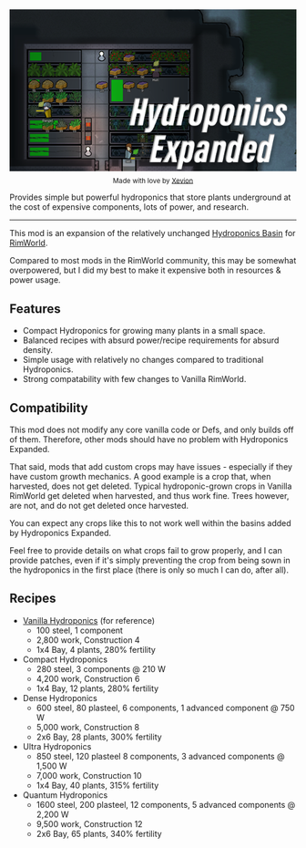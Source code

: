 ﻿<div align="center">
  <a href="https://steamcommunity.com/sharedfiles/filedetails/?id=3005196131">
    <img src="./About/Preview.png" alt="Hydroponics Expanded">
  </a>
  <br>
  <sub>
    Made with love by <a href="https://github.com/Xevion">Xevion</a>
  </sub>
</div>


Provides simple but powerful hydroponics that store plants underground at the cost of expensive components, lots of
power, and research.

---

This mod is an expansion of the relatively unchanged [Hydroponics Basin][hydroponics-basin] for [RimWorld][rimworld].

Compared to most mods in the RimWorld community, this may be somewhat overpowered, but I did my best to make it
expensive both in resources & power usage.

## Features

- Compact Hydroponics for growing many plants in a small space.
- Balanced recipes with absurd power/recipe requirements for absurd density.
- Simple usage with relatively no changes compared to traditional Hydroponics.
- Strong compatability with few changes to Vanilla RimWorld.

## Compatibility

This mod does not modify any core vanilla code or Defs, and only builds off of them.
Therefore, other mods should have no problem with Hydroponics Expanded.

That said, mods that add custom crops may have issues - especially if they have custom growth mechanics.
A good example is a crop that, when harvested, does not get deleted. Typical hydroponic-grown crops in Vanilla RimWorld
get deleted when harvested, and thus work fine. Trees however, are not, and do not get deleted once harvested.

You can expect any crops like this to not work well within the basins added by Hydroponics Expanded.

Feel free to provide details on what crops fail to grow properly, and I can provide patches, even if it's simply
preventing the crop from being sown in the hydroponics in the first place (there is only so much I can do, after all).

## Recipes

- [Vanilla Hydroponics][hydroponics-basin] (for reference)
    - 100 steel, 1 component
    - 2,800 work, Construction 4
    - 1x4 Bay, 4 plants, 280% fertility
- Compact Hydroponics
    - 280 steel, 3 components @ 210 W
    - 4,200 work, Construction 6
    - 1x4 Bay, 12 plants, 280% fertility
- Dense Hydroponics
    - 600 steel, 80 plasteel, 6 components, 1 advanced component @ 750 W
    - 5,000 work, Construction 8
    - 2x6 Bay, 28 plants, 300% fertility
- Ultra Hydroponics
    - 850 steel, 120 plasteel 8 components, 3 advanced components @ 1,500 W
    - 7,000 work, Construction 10
    - 1x4 Bay, 40 plants, 315% fertility
- Quantum Hydroponics
    - 1600 steel, 200 plasteel, 12 components, 5 advanced components @ 2,200 W
    - 9,500 work, Construction 12
    - 2x6 Bay, 65 plants, 340% fertility

[workshop-link]: https://steamcommunity.com/sharedfiles/filedetails/?id=3005196131

[hydroponics-basin]: https://rimworldwiki.com/wiki/Hydroponics_basin

[rimworld]: https://store.steampowered.com/app/294100/RimWorld/
